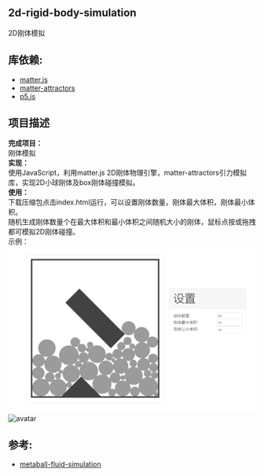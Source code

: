 ## 2d-rigid-body-simulation
2D刚体模拟  

## 库依赖:

- [matter.js](https://www.npmjs.com/package/matter-js)
- [matter-attractors](https://www.npmjs.com/package/matter-attractors)
- [p5.js](https://www.npmjs.com/package/p5)
## 项目描述
**完成项目：**  
刚体模拟    
**实现：**    
使用JavaScript，利用matter.js 2D刚体物理引擎，matter-attractors引力模拟库，实现2D小球刚体及box刚体碰撞模拟。  
**使用：**       
下载压缩包点击index.html运行，可以设置刚体数量，刚体最大体积，刚体最小体积。   
随机生成刚体数量个在最大体积和最小体积之间随机大小的刚体，鼠标点按或拖拽都可模拟2D刚体碰撞。  
示例：  
![avatar](/pic/1.png)  
![avatar](/pic/2.gif)  

## 参考:

- [metaball-fluid-simulation](https://github.com/mx0c/metaball-fluid-simulation)
